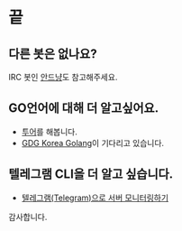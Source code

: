 # 끝

## 다른 봇은 없나요?

IRC 봇인 [안드냥](https://github.com/GDG-Korea/Andnyang)도 참고해주세요.

## GO언어에 대해 더 알고싶어요.

* [투어](http://go-tour-kr.appspot.com/#1)를 해봅니다.
* [GDG Korea Golang](http://plus.google.com/112714242728066184635)이 기다리고 있습니다.

## 텔레그램 CLI을 더 알고 싶습니다.

* [텔레그램(Telegram)으로 서버 모니터링하기](http://coffeenix.net/board_view.php?bd_code=1760)

감사합니다.
